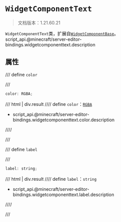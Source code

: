 # `WidgetComponentText`

> 文档版本：1.21.60.21

`WidgetComponentText`类，扩展自[`WidgetComponentBase`](./widgetcomponentbase.md)。script_api.@minecraft/server-editor-bindings.widgetcomponenttext.description

## 属性

/// define
`color`


///

```js
color: RGBA;
```

/// html | div.result
//// define
`color`：[`RGBA`](../../server/beta/rgba.md)

- script_api.@minecraft/server-editor-bindings.widgetcomponenttext.color.description


////

///


/// define
`label`


///

```js
label: string;
```

/// html | div.result
//// define
`label`：`string`

- script_api.@minecraft/server-editor-bindings.widgetcomponenttext.label.description


////

///


